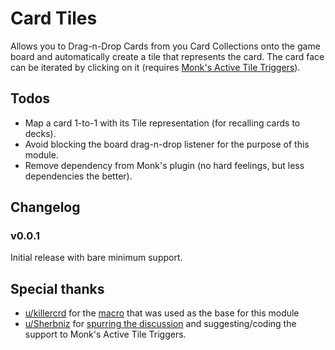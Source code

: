 # Card Tiles
Allows you to Drag-n-Drop Cards from you Card Collections onto the game board and automatically create a tile that represents the card. The card face can be iterated by clicking on it (requires [Monk's Active Tile Triggers](https://foundryvtt.com/packages/monks-active-tiles)).

## Todos
* Map a card 1-to-1 with its Tile representation (for recalling cards to decks).
* Avoid blocking the board drag-n-drop listener for the purpose of this module.
* Remove dependency from Monk's plugin (no hard feelings, but less dependencies the better).

## Changelog
### v0.0.1
Initial release with bare minimum support.

## Special thanks
* [u/killercrd](https://www.reddit.com/user/killercrd/) for the [macro](https://www.reddit.com/r/FoundryVTT/comments/sxdwuv/macro_deal_and_place_cards_in_current_scene_as/) that was used as the base for this module 
* [u/Sherbniz](https://www.reddit.com/user/Sherbniz/) for [spurring the discussion](https://www.reddit.com/r/FoundryVTT/comments/t7ihui/placing_cards_on_a_grid_and_show_them_to_players/) and suggesting/coding the support to Monk's Active Tile Triggers.